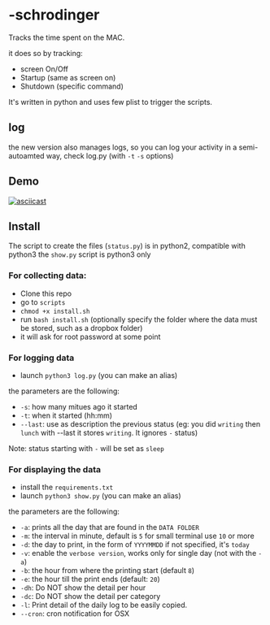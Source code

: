 # -schrodinger
Tracks the time spent on the MAC.

it does so by tracking:

- screen On/Off
- Startup (same as screen on)
- Shutdown (specific command)

It's written in python and uses few plist to trigger the scripts.

## log
the new version also manages logs, so you can log your activity in a semi-autoamted way, check log.py (with `-t` `-s` options)

## Demo
[![asciicast](https://asciinema.org/a/294226.svg)](https://asciinema.org/a/294226)

## Install
The script to create the files (`status.py`) is in python2, compatible with python3
the `show.py` script is python3 only

### For collecting data:

- Clone this repo
- go to `scripts`
- `chmod +x install.sh`
- run `bash install.sh` (optionally specify the folder where the data must be stored, such as a dropbox folder)
- it will ask for root password at some point
<!-- - Configure the `config.py` file copying `config_base.py`, set the folder where you want the data of the day stored (I store them in dropbox), use the full path. This can be any folder. we call it `DATA FOLDER`

- Install sleepwatcher `brew install sleepwatcher` (install (brew services first)[hp])
- copy the `com.stefanotranquillini.sleepwatcher.plist` to `~/Library/LaunchAgent`
- edit the `plist` file changing `<FULL PATH TO YOUR HOME FOLDER>` to the path of your `HOME FOLDER`
- Copy `.wakeup` and `.sleep` to your `HOME FOLDER`
- edit the two files and set `<FULL PATH TO YOUR PROJECT FOLDER>` to the path where the repository is cloned `PROJECT FOLDER`
- run the command in the `~/Library/LaunchAgent` `launchctl load com.stefanotranquillini.sleepwatcher.plist`

- copy the `com.stefanotranquillini.shutdown.plist` to `~/Library/LaunchAgent`
- edit the `plist` file changing `<FULL PATH TO YOUR HOME FOLDER>` to the path of your `HOME FOLDER`
- Copy `.shutdown`  to your `HOME FOLDER`
- edit the file and set `<FULL PATH TO YOUR PROJECT FOLDER>` to the path where the repository is cloned `PROJECT FOLDER`
- run the command in the `~/Library/LaunchAgent` `sudo launchctl load -w me.stefanotranquillini.shutdown.plist` (note the `sudo` and `-w`)

Now, every time your screen sleeps or you start/shutdown the MAC you will find an entry in a file in the `DATA FOLDER`. The file has `YYYYMMDD` as name. -->

### For logging data
- launch `python3 log.py` (you can make an alias)

the parameters are the following:

- `-s`: how many mitues ago it started
- `-t`: when it started (hh:mm)
- `--last`: use as description the previous status (eg: you did `writing` then `lunch` with --last it stores `writing`. It ignores `-` status)

Note: status starting with `-` will be set as `sleep`

### For displaying the data

- install the `requirements.txt`
- launch `python3 show.py` (you can make an alias)

the parameters are the following:

- `-a`: prints all the day that are found in the `DATA FOLDER`
- `-m`: the interval in minute, default is `5` for small terminal use `10` or more
- `-d`: the day to print, in the form of `YYYYMMDD` if not specified, it's `today`
- `-v`: enable the `verbose version`, works only for single day (not with the `-a`)
- `-b`: the hour from where the printing start (default `8`)
- `-e`: the hour till the print ends (default: `20`)
- `-dh`: Do NOT show the detail per hour
- `-dc`: Do NOT show the detail per category
- `-l`: Print detail of the daily log to be easily copied.
- `--cron`:  cron notification for OSX